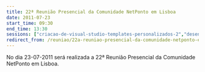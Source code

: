 ```yaml
---
title: 22ª Reunião Presencial da Comunidade NetPonto em Lisboa
date: 2011-07-23
start_time: 09:30
end_time: 13:30
sessions: ["criacao-de-visual-studio-templates-personalizados-2","desenvolvimento-de-aplicacoes-com-o-kinect"]
redirect_from: /reuniao/22a-reuniao-presencial-da-comunidade-netponto-em-lisboa/
---
```

No dia 23-07-2011 será realizada a 22ª Reunião Presencial da Comunidade NetPonto em Lisboa.